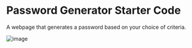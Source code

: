 # Password Generator Starter Code
A webpage that generates a password based on your choice of criteria.

![image](https://user-images.githubusercontent.com/116109240/211920904-83395109-8fb5-4594-996e-e410b864a748.png)
